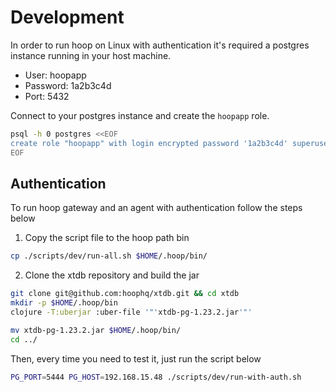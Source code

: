 # Development

In order to run hoop on Linux with authentication it's required a postgres instance running in your host machine.

- User: hoopapp
- Password: 1a2b3c4d
- Port: 5432

Connect to your postgres instance and create the `hoopapp` role.

```sh
psql -h 0 postgres <<EOF
create role "hoopapp" with login encrypted password '1a2b3c4d' superuser;
EOF
```

## Authentication

To run hoop gateway and an agent with authentication follow the steps below


1. Copy the script file to the hoop path bin

```sh
cp ./scripts/dev/run-all.sh $HOME/.hoop/bin/
```

2. Clone the xtdb repository and build the jar

```sh
git clone git@github.com:hoophq/xtdb.git && cd xtdb
mkdir -p $HOME/.hoop/bin
clojure -T:uberjar :uber-file '"'xtdb-pg-1.23.2.jar'"'

mv xtdb-pg-1.23.2.jar $HOME/.hoop/bin/
cd ../
```

Then, every time you need to test it, just run the script below

```sh
PG_PORT=5444 PG_HOST=192.168.15.48 ./scripts/dev/run-with-auth.sh
```
